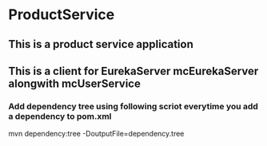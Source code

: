 # ProductService
## This is a product service application
## This is a client for EurekaServer mcEurekaServer alongwith mcUserService

### Add dependency tree using following scriot everytime you add a dependency to pom.xml
  mvn dependency:tree -DoutputFile=dependency.tree

